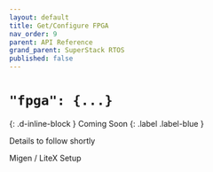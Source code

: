 ```yaml
---
layout: default
title: Get/Configure FPGA
nav_order: 9
parent: API Reference
grand_parent: SuperStack RTOS
published: false
---
```


# `"fpga": {...}`
{: .d-inline-block }
Coming Soon
{: .label .label-blue }

Details to follow shortly

Migen / LiteX Setup